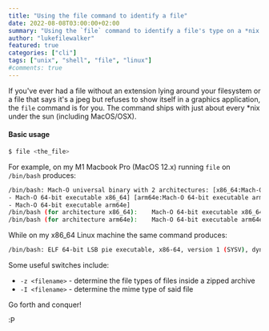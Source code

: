 ```yaml
---
title: "Using the file command to identify a file"
date: 2022-08-08T03:00:00+02:00
summary: "Using the `file` command to identify a file's type on a *nix system."
author: "lukefilewalker"
featured: true
categories: ["cli"]
tags: ["unix", "shell", "file", "linux"]
#comments: true
---
```


If you've ever had a file without an extension lying around your filesystem or a file that says it's a jpeg but refuses to show itself in a graphics application, the `file` command is for you. The command ships with just about every \*nix under the sun (including MacOS/OSX).

#### Basic usage

```bash 
$ file <the_file>
```

For example, on my M1 Macbook Pro (MacOS 12.x) running `file` on `/bin/bash` produces:
```bash
/bin/bash: Mach-O universal binary with 2 architectures: [x86_64:Mach-O 64-bit executable x86_64
- Mach-O 64-bit executable x86_64] [arm64e:Mach-O 64-bit executable arm64e
- Mach-O 64-bit executable arm64e]
/bin/bash (for architecture x86_64):	Mach-O 64-bit executable x86_64
/bin/bash (for architecture arm64e):	Mach-O 64-bit executable arm64e
```

While on my x86_64 Linux machine the same command produces:
```bash
/bin/bash: ELF 64-bit LSB pie executable, x86-64, version 1 (SYSV), dynamically linked, interpreter /lib64/ld-linux-x86-64.so.2, BuildID[sha1]=9483da49f2e17070c1df9a75d509e09211e96769, for GNU/Linux 4.4.0, not stripped
```

Some useful switches include:
- `-z <filename>` - determine the file types of files inside a zipped archive
- `-I <filename>` - determine the mime type of said file

Go forth and conquer!

:P
